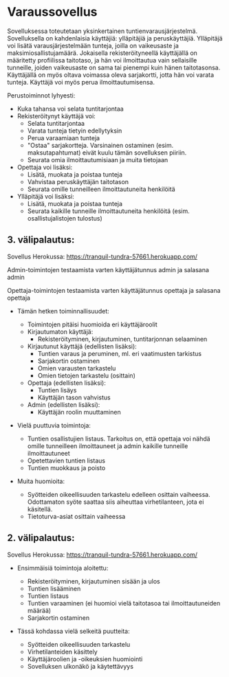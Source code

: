 # Varaussovellus

Sovelluksessa toteutetaan yksinkertainen tuntienvarausjärjestelmä. Sovelluksella on kahdenlaisia käyttäjiä: ylläpitäjiä ja peruskäyttäjiä. Ylläpitäjä voi lisätä varausjärjestelmään tunteja, joilla on vaikeusaste ja maksimiosallistujamäärä. Jokaisella rekisteröityneellä käyttäjällä on määritetty profiilissa taitotaso, ja hän voi ilmoittautua vain sellaisille tunneille, joiden vaikeusaste on sama tai pienempi kuin hänen taitotasonsa. Käyttäjällä on myös oltava voimassa oleva sarjakortti, jotta hän voi varata tunteja. Käyttäjä voi myös perua ilmoittautumisensa.

Perustoiminnot lyhyesti:
- Kuka tahansa voi selata tuntitarjontaa
- Rekisteröitynyt käyttäjä voi:
  - Selata tuntitarjontaa
  - Varata tunteja tietyin edellytyksin
  - Perua varaamiaan tunteja
  - "Ostaa" sarjakortteja. Varsinainen ostaminen (esim. maksutapahtumat) eivät kuulu tämän sovelluksen piiriin.
  - Seurata omia ilmoittautumisiaan ja muita tietojaan
- Opettaja voi lisäksi:
  - Lisätä, muokata ja poistaa tunteja
  - Vahvistaa peruskäyttäjän taitotason
  - Seurata omille tunneilleen ilmoittautuneita henkilöitä
- Ylläpitäjä voi lisäksi:
  - Lisätä, muokata ja poistaa tunteja
  - Seurata kaikille tunneille ilmoittautuneita henkilöitä (esim. osallistujalistojen tulostus) 

## 3. välipalautus:

Sovellus Herokussa:
https://tranquil-tundra-57661.herokuapp.com/

Admin-toimintojen testaamista varten käyttäjätunnus admin ja salasana admin

Opettaja-toimintojen testaamista varten käyttäjätunnus opettaja ja salasana opettaja

- Tämän hetken toiminnallisuudet:
  - Toimintojen pitäisi huomioida eri käyttäjäroolit
  - Kirjautumaton käyttäjä:
    - Rekisteröityminen, kirjautuminen, tuntitarjonnan selaaminen
  - Kirjautunut käyttäjä (edellisten lisäksi):
    - Tuntien varaus ja peruminen, ml. eri vaatimusten tarkistus
    - Sarjakortin ostaminen
    - Omien varausten tarkastelu
    - Omien tietojen tarkastelu (osittain)
  - Opettaja (edellisten lisäksi):
    - Tuntien lisäys
    - Käyttäjän tason vahvistus
  - Admin (edellisten lisäksi):
    - Käyttäjän roolin muuttaminen

- Vielä puuttuvia toimintoja:
  - Tuntien osallistujien listaus. Tarkoitus on, että opettaja voi nähdä omille tunneilleen ilmoittauneet ja admin kaikille tunneille ilmoittautuneet
  - Opetettavien tuntien listaus
  - Tuntien muokkaus ja poisto

- Muita huomioita:
  - Syötteiden oikeellisuuden tarkastelu edelleen osittain vaiheessa. Odottamaton syöte saattaa siis aiheuttaa virhetilanteen, jota ei käsitellä.
  - Tietoturva-asiat osittain vaiheessa

## 2. välipalautus:

Sovellus Herokussa:
https://tranquil-tundra-57661.herokuapp.com/

- Ensimmäisiä toimintoja aloitettu:
  - Rekisteröityminen, kirjautuminen sisään ja ulos
  - Tuntien lisääminen
  - Tuntien listaus
  - Tuntien varaaminen (ei huomioi vielä taitotasoa tai ilmoittautuneiden määrää)
  - Sarjakortin ostaminen

- Tässä kohdassa vielä selkeitä puutteita:
  - Syötteiden oikeellisuuden tarkastelu
  - Virhetilanteiden käsittely
  - Käyttäjäroolien ja -oikeuksien huomiointi
  - Sovelluksen ulkonäkö ja käytettävyys
